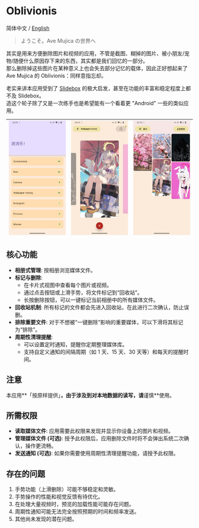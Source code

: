 # Oblivionis

简体中文 / [English](./README_EN.md)

> ようこそ。Ave Mujica の世界へ

其实是用来方便删除图片和视频的应用，不管是截图、糊掉的图片、被小朋友/宠物/随便什么原因存下来的东西，其实都是我们回忆的一部分。  
那么删除掉这些图片在某种意义上也会失去部分记忆的载体，因此正好想起来了 Ave Mujica 的 Oblivionis：同样意指忘却。
  
  
老实来讲本应用受到了 [Slidebox](http://slidebox.co/) 的极大启发，甚至在功能的丰富和稳定程度上都不及 Slidebox。  
造这个轮子除了又是一次练手也是希望能有一个看着更 "Android" 一些的类似应用。  

| ![](assets/Screenshot_20240924-230507.png) | ![](assets/Screenshot_20240924-230519.png) | ![](assets/Screenshot_20240924-231504.png) |
|:-------------:|:-------------:|:-------------:|

## 核心功能

* **相册式管理**: 按相册浏览媒体文件。
* **标记与删除**:
    * 在卡片式视图中查看每个图片或视频。
    * 通过点击按钮或上滑手势，将文件标记到“回收站”。
    * 长按删除按钮，可以一键标记当前相册中的所有媒体文件。
* **回收站机制**: 所有标记的文件都会先进入回收站，在此进行二次确认，防止误删。
* **排除重要文件**: 对于不想被“一键删除”影响的重要媒体，可以下滑将其标记为“排除”。
* **周期性清理提醒**:
    * 可以设置定时通知，提醒你定期整理媒体库。
    * 支持自定义通知的间隔周期（如 1 天、15 天、30 天等）和每天的提醒时间。
  
## 注意
本应用**「按原样提供」**，由于涉及到对本地数据的读写，请**谨慎**使用。

## 所需权限

* **读取媒体文件**: 应用需要此权限来发现并显示你设备上的图片和视频。
* **管理媒体文件 (可选)**: 授予此权限后，应用删除文件时将不会弹出系统二次确认，操作更流畅。
* **发送通知 (可选)**: 如果你需要使用周期性清理提醒功能，请授予此权限。

## 存在的问题

1.  手势功能（上滑删除）可能不够稳定和灵敏。
2.  手势操作的性能和视觉反馈有待优化。
3.  在处理大量视频时，预览的加载性能可能存在问题。
4.  周期性通知可能无法完全按照预期的时间和频率发送。
5.  其他尚未发现的潜在问题。